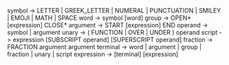 symbol      -> LETTER | GREEK_LETTER | NUMERAL | PUNCTUATION | SMILEY | EMOJI | MATH | SPACE
word        -> symbol [word]
group       -> OPEN* [expression] CLOSE*
argument    -> START [expression] END
operand     -> symbol | argument
unary       -> ( FUNCTION | OVER | UNDER ) operand
script      -> expression [SUBSCRIPT operand] [SUPERSCRIPT operand]
fraction    -> FRACTION argument argument
terminal    -> word | argument | group | fraction | unary | script
expression  -> [terminal] [expression]